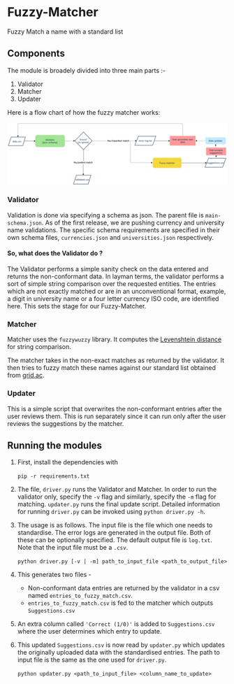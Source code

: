 # Fuzzy-Matcher
Fuzzy Match a name with a standard list

## Components

The module is broadely divided into three main parts :-
1. Validator
2. Matcher
3. Updater

Here is a flow chart of how the fuzzy matcher works:

![Flow chart](docs/fuzzy-matcher-and-data-validator-2.png)

### Validator

Validation is done via specifying a schema as json.
The parent file is `main-schema.json`. As of the first release, we are pushing currency and university name validations.
The specific schema requirements are specified in their own schema files, `currencies.json` and `universities.json` respectively.

#### So, what does the Validator do ?

The Validator performs a simple sanity check on the data entered and returns the non-conformant data. In layman terms, the validator performs a sort of simple string comparison over the requested entities. The entries which are not exactly matched or are in an unconventional format, example, a digit in university name or a four letter currency ISO code, are identified here. This sets the stage for our Fuzzy-Matcher.

### Matcher

Matcher uses the `fuzzywuzzy` library. It computes the [Levenshtein distance](https://en.wikipedia.org/wiki/Levenshtein_distance#:~:text=Informally%2C%20the%20Levenshtein%20distance%20between,considered%20this%20distance%20in%201965.) for   string comparison.

The matcher takes in the non-exact matches as returned by the validator. It then tries to fuzzy match these names against our standard list obtained from [grid.ac](https://grid.ac/downloads).

### Updater

This is a simple script that overwrites the non-conformant entries after the user reviews them. This is run separately since it can run only after the user reviews the suggestions by the matcher.

## Running the modules

1. First, install the dependencies with 

    `pip -r requirements.txt`


2. The file, `driver.py` runs the Validator and Matcher. In order to run the validator only, specify the `-v` flag and similarly, specify the `-m` flag for matching. `updater.py` runs the final update script. Detailed information for running `driver.py` can be invoked using `python driver.py -h`.

3. The usage is as follows. The input file is the file which one needs to standardise. The error logs are generated in the output file. Both of these can be optionally specified. The default output file is `log.txt`. Note that the input file must be a `.csv`. 

    `python driver.py [-v | -m] path_to_input_file <path_to_output_file>`

4. This generates two files -

    - Non-conformant data entries are returned by the validator in a csv named `entries_to_fuzzy_match.csv`.
    - `entries_to_fuzzy_match.csv` is fed to the matcher which outputs `Suggestions.csv`

5. An extra column called `'Correct (1/0)'` is added to `Suggestions.csv` where the user determines which entry to update.

6. This updated `Suggestions.csv` is now read by `updater.py` which updates the originally uploaded data with the standardised entries. The path to input file is the same as the one used for `driver.py`.

    `python updater.py <path_to_input_file> <column_name_to_update>`
